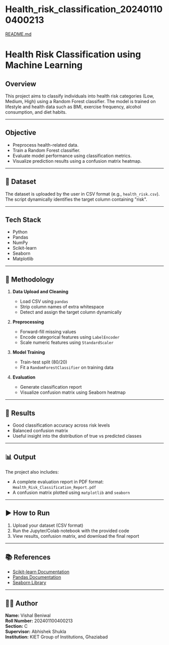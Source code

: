 # Health_risk_classification_202401100400213
[README.md](https://github.com/user-attachments/files/20185037/README.md)
# Health Risk Classification using Machine Learning

##  Overview

This project aims to classify individuals into health risk categories (Low, Medium, High) using a Random Forest classifier. The model is trained on lifestyle and health data such as BMI, exercise frequency, alcohol consumption, and diet habits.

---

##  Objective

- Preprocess health-related data.
- Train a Random Forest classifier.
- Evaluate model performance using classification metrics.
- Visualize prediction results using a confusion matrix heatmap.

---

## 📂 Dataset

The dataset is uploaded by the user in CSV format (e.g., `health_risk.csv`). The script dynamically identifies the target column containing "risk".

---

##  Tech Stack

- Python
- Pandas
- NumPy
- Scikit-learn
- Seaborn
- Matplotlib

---

## 🧪 Methodology

1. **Data Upload and Cleaning**
   - Load CSV using `pandas`
   - Strip column names of extra whitespace
   - Detect and assign the target column dynamically

2. **Preprocessing**
   - Forward-fill missing values
   - Encode categorical features using `LabelEncoder`
   - Scale numeric features using `StandardScaler`

3. **Model Training**
   - Train-test split (80/20)
   - Fit a `RandomForestClassifier` on training data

4. **Evaluation**
   - Generate classification report
   - Visualize confusion matrix using Seaborn heatmap

---

## 📝 Results

- Good classification accuracy across risk levels
- Balanced confusion matrix
- Useful insight into the distribution of true vs predicted classes

---

## 📊 Output

The project also includes:
- A complete evaluation report in PDF format: `Health_Risk_Classification_Report.pdf`
- A confusion matrix plotted using `matplotlib` and `seaborn`

---

## ▶️ How to Run

1. Upload your dataset (CSV format)
2. Run the Jupyter/Colab notebook with the provided code
3. View results, confusion matrix, and download the final report

---

## 📚 References

- [Scikit-learn Documentation](https://scikit-learn.org/)
- [Pandas Documentation](https://pandas.pydata.org/)
- [Seaborn Library](https://seaborn.pydata.org/)

---

## 👨‍💻 Author

**Name:** Vishal Beniwal  
**Roll Number:** 202401100400213  
**Section:** C  
**Supervisor:** Abhishek Shukla  
**Institution:** KIET Group of Institutions, Ghaziabad
